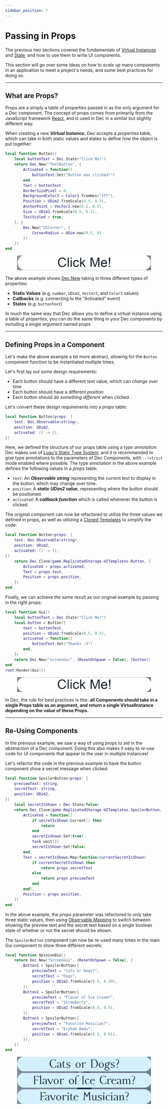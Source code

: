 ```yaml
---
sidebar_position: 7
---
```


# Passing in Props

The previous two sections covered the fundamentals of
[Virtual Instances](./VirtualInstance) and [State](./State), and how to use them
to write UI components.

This section will go over some ideas on how to _scale up_ many components in an
application to meet a project's needs, and some best practices for doing so.

----

## What are Props?

Props are a simply a table of properties passed in as the only argument for a
Dec component. The concept of props comes from primarily from the JavaScript
framework [React](https://react.dev/learn/passing-props-to-a-component), and is
used in Dec in a similar but slightly different way.

When creating a new ***Virtual Instance***, Dec accepts a properties table,
which can take in both static values and states to define how the object is put
together:

```lua
local function Button()
    local buttonText = Dec.State("Click Me!")
    return Dec.New("TextButton", {
        Activated = function()
            buttonText:Set("Button was clicked!")
        end,
        Text = buttonText,
        BorderSizePixel = 0,
        BackgroundColor3 = Color3.fromHex("fff"),
        Position = UDim2.fromScale(0.5, 0.5),
        AnchorPoint = Vector2.new(0.5, 0.5),
        Size = UDim2.fromScale(0.5, 0.1),
        TextScaled = true,
    }, {
        Dec.New("UICorner", {
            CornerRadius = UDim.new(0.5, 0)
        })
    })
end
```

<center>
    <img width="85%" src="/TutorialAssets/Chapter1/Props/ClickyButton.gif" />
</center>

The above example shows [Dec.New](/api/Dec#New) taking in three different types
of properties:

- **Static Values** (e.g. `number`, `UDim2`, `Vector2`, and `Color3` values)
- **Callbacks** (e.g. connecting to the "Activated" event)
- **States** (e.g. `buttonText`)

In much the same way that Dec allows you to define a virtual instance using a
table of _properties_, you can do the same thing in your Dec components by
including a single argument named _props_

----

## Defining Props in a Component

Let's make the above example a bit more abstract, allowing for the `Button`
component function to be instantiated multiple times.

Let's first lay out some design requirements:
- Each button should have a different _text_ value, which can _change over time_
- Each button should have a different _position_
- Each button should _do something different_ when clicked.

Let's convert these design requirements into a _props_ table:

```lua
local function Button(props: {
    text: Dec.Observable<string>,
    position: UDim2,
    activated: () -> (),
})
```

Here, we defined the structure of our props table using a _type annotation_. Dec
makes use of [Luau's Static Type System](https://luau-lang.org/typecheck), and
it is recommended to give type annotations to the parameters of Dec Components,
with `--!strict` mode enabled where possible. The type annotation in the above
example defines the following values in a _props_ table:

- `text`: An ***Observable string*** representing the current text to
display in the button, which may change over time.
- `position`: A ***static UDim2 value***, representing where the button should
be positioned.
- `activated`: A ***callback function*** which is called whenever the button is
clicked.

The original component can now be refactored to utilize the three values we
defined in props, as well as utilizing a
[Cloned Templates](./VirtualInstance#using-premade-templates) to simplify the
code:

```lua
local function Button(props: {
    text: Dec.Observable<string>,
    position: UDim2,
    activated: () -> (),
})
    return Dec.Clone(game.ReplicatedStorage.UITemplates.Button, {
        Activated = props.activated,
        Text = props.text,
        Position = props.position,
    })
end
```

Finally, we can achieve the same result as our original example by passing in
the right props:

```lua
local function Gui()
    local buttonText = Dec.State("Click Me!")
    local button = Button({
        text = buttonText,
        position = UDim2.fromScale(0.5, 0.5),
        activated = function()
            buttonText:Set("Thanks :3")
        end,
    })
    return Dec.New("ScreenGui", {ResetOnSpawn = false}, {button})
end
root:Render(Gui())
```

<center>
    <img width="85%" src="/TutorialAssets/Chapter1/Props/ClickyButton2.gif" />
</center>

In Dec, the rule for best practices is this: **all Components should take in a
single Props table as an argument, and return a single VirtualInstance depending
on the value of these Props.**

----

## Re-Using Components

In the previous example, we saw a way of using props to aid in the _abstraction_
of a Dec component. Doing this also makes it easy to _re-use_ code for UI
components that appear to the user in multiple instances!

Let's refactor the code in the previous example to have the button component
show a secret message when clicked:

```lua
local function SpoilerButton(props: {
    previewText: string,
    secretText: string,
    position: UDim2,
})
    local secretIsShown = Dec.State(false)
    return Dec.Clone(game.ReplicatedStorage.UITemplates.SpoilerButton, {
        Activated = function()
            if secretIsShown:Current() then
                return
            end
            secretIsShown:Set(true)
            task.wait(2)
            secretIsShown:Set(false)
        end,
        Text = secretIsShown:Map(function(currentSecretIsShown)
            if currentSecretIsShown then
                return props.secretText
            else
                return props.previewText
            end
        end),
        Position = props.position,
    })
end
```

In the above example, the _props_ parameter was refactored to only take three
static values, then using [Observable Mapping](./State#mapping-observables) to
switch between showing the preview text and the secret text based on a single
boolean state of whether or not the secret should be shown.

The `SpoilerButton` component can now be re-used many times in the main Gui
component to show three different secrets:

```lua
local function OpinionBio()
    return Dec.New("ScreenGui", {ResetOnSpawn = false}, {
        Button1 = SpoilerButton({
            previewText = "Cats or Dogs?",
            secretText = "Dogs",
            position = UDim2.fromScale(0.5, 0.39),
        }),
        Button2 = SpoilerButton({
            previewText = "Flavor of Ice Cream?",
            secretText = "Strawberry",
            position = UDim2.fromScale(0.5, 0.5),
        }),
        Button3 = SpoilerButton({
            previewText = "Favorite Musician?",
            secretText = "Erykah Badu",
            position = UDim2.fromScale(0.5, 0.61),
        }),
    })
end
```

<center>
    <img width="85%" src="/TutorialAssets/Chapter1/Props/OpinionBio.gif" />
</center>
